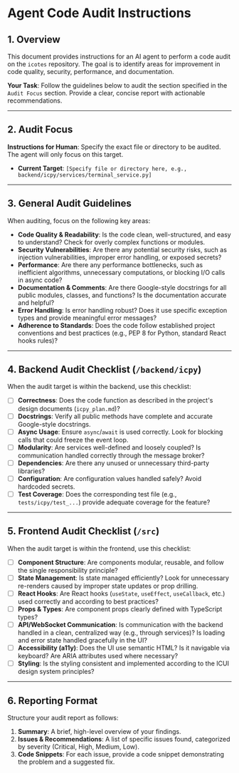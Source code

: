 # Agent Code Audit Instructions

## 1. Overview

This document provides instructions for an AI agent to perform a code audit on the `icotes` repository. The goal is to identify areas for improvement in code quality, security, performance, and documentation.

**Your Task**: Follow the guidelines below to audit the section specified in the `Audit Focus` section. Provide a clear, concise report with actionable recommendations.

---

## 2. Audit Focus

**Instructions for Human**: Specify the exact file or directory to be audited. The agent will only focus on this target.

*   **Current Target**: `[Specify file or directory here, e.g., backend/icpy/services/terminal_service.py]`

---

## 3. General Audit Guidelines

When auditing, focus on the following key areas:

-   **Code Quality & Readability**: Is the code clean, well-structured, and easy to understand? Check for overly complex functions or modules.
-   **Security Vulnerabilities**: Are there any potential security risks, such as injection vulnerabilities, improper error handling, or exposed secrets?
-   **Performance**: Are there any performance bottlenecks, such as inefficient algorithms, unnecessary computations, or blocking I/O calls in async code?
-   **Documentation & Comments**: Are there Google-style docstrings for all public modules, classes, and functions? Is the documentation accurate and helpful?
-   **Error Handling**: Is error handling robust? Does it use specific exception types and provide meaningful error messages?
-   **Adherence to Standards**: Does the code follow established project conventions and best practices (e.g., PEP 8 for Python, standard React hooks rules)?

---

## 4. Backend Audit Checklist (`/backend/icpy`)

When the audit target is within the backend, use this checklist:

-   [ ] **Correctness**: Does the code function as described in the project's design documents (`icpy_plan.md`)?
-   [ ] **Docstrings**: Verify all public methods have complete and accurate Google-style docstrings.
-   [ ] **Async Usage**: Ensure `async`/`await` is used correctly. Look for blocking calls that could freeze the event loop.
-   [ ] **Modularity**: Are services well-defined and loosely coupled? Is communication handled correctly through the message broker?
-   [ ] **Dependencies**: Are there any unused or unnecessary third-party libraries?
-   [ ] **Configuration**: Are configuration values handled safely? Avoid hardcoded secrets.
-   [ ] **Test Coverage**: Does the corresponding test file (e.g., `tests/icpy/test_...`) provide adequate coverage for the feature?

---

## 5. Frontend Audit Checklist (`/src`)

When the audit target is within the frontend, use this checklist:

-   [ ] **Component Structure**: Are components modular, reusable, and follow the single responsibility principle?
-   [ ] **State Management**: Is state managed efficiently? Look for unnecessary re-renders caused by improper state updates or prop drilling.
-   [ ] **React Hooks**: Are React hooks (`useState`, `useEffect`, `useCallback`, etc.) used correctly and according to best practices?
-   [ ] **Props & Types**: Are component props clearly defined with TypeScript types?
-   [ ] **API/WebSocket Communication**: Is communication with the backend handled in a clean, centralized way (e.g., through services)? Is loading and error state handled gracefully in the UI?
-   [ ] **Accessibility (a11y)**: Does the UI use semantic HTML? Is it navigable via keyboard? Are ARIA attributes used where necessary?
-   [ ] **Styling**: Is the styling consistent and implemented according to the ICUI design system principles?

---

## 6. Reporting Format

Structure your audit report as follows:

1.  **Summary**: A brief, high-level overview of your findings.
2.  **Issues & Recommendations**: A list of specific issues found, categorized by severity (Critical, High, Medium, Low).
3.  **Code Snippets**: For each issue, provide a code snippet demonstrating the problem and a suggested fix.
